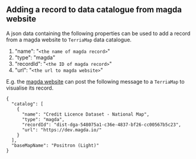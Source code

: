 ## Adding a record to data catalogue from magda website

A json data containing the following properties can be used to add a record from a magda website to `TerriaMap` data catalogue.
1. "name": "`<the name of magda record>`"
2. "type": "magda"
3. "recordId": "`<the ID of magda record>`"
4. "url": "`<the url to magda website>`"

E.g. the [magda website](https://dev.magda.io/) can post the following message to a `TerriaMap` to visualise its record.
```
{
  "catalog": [
    {
      "name": "Credit Licence Dataset - National Map",
      "type": "magda",
      "recordId": "dist-dga-548075a1-c36e-4837-bf26-cc00567b5c23",
      "url": "https://dev.magda.io/"
    }
  ],
  "baseMapName": "Positron (Light)"
}
```
